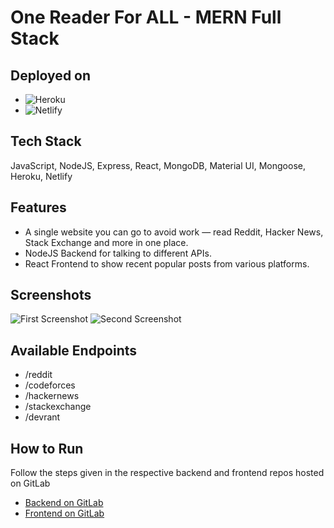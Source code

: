 # One Reader For ALL - MERN Full Stack 

## Deployed on
- ![Heroku](https://one-reader-for-all.herokuapp.com/)
- ![Netlify](https://62682dbfbedc1d0008f78336--joyful-meerkat-03172c.netlify.app/)

## Tech Stack
JavaScript, NodeJS, Express, React, MongoDB, Material UI, Mongoose, Heroku, Netlify

## Features
- A single website you can go to avoid work — read Reddit, Hacker News, Stack Exchange and more in one place.
- NodeJS Backend for talking to different APIs.
- React Frontend to show recent popular posts from various platforms.

## Screenshots
![First Screenshot](https://imgur.com/2dJWsC2.png)
![Second Screenshot](https://imgur.com/YCp859L.png)

## Available Endpoints
- /reddit
- /codeforces
- /hackernews
- /stackexchange
- /devrant

## How to Run

Follow the steps given in the respective backend and frontend repos hosted on GitLab

- [Backend on GitLab](https://gitlab.com/muditmahajan21/one-reader-for-all-backend)
- [Frontend on GitLab](https://gitlab.com/muditmahajan21/one-reader-for-all-frontend)

